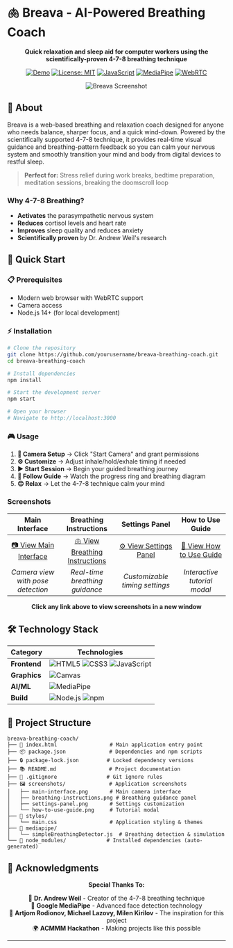 # 🫁 Breava - AI-Powered Breathing Coach

<div align="center">

**Quick relaxation and sleep aid for computer workers using the scientifically-proven 4-7-8 breathing technique**

[![Demo](https://img.shields.io/badge/Status-Live%20Demo-brightgreen)](https://your-demo-url.com)
[![License: MIT](https://img.shields.io/badge/License-MIT-yellow.svg)](https://opensource.org/licenses/MIT)
[![JavaScript](https://img.shields.io/badge/JavaScript-ES6+-F7DF1E?logo=javascript&logoColor=black)](https://developer.mozilla.org/en-US/docs/Web/JavaScript)
[![MediaPipe](https://img.shields.io/badge/MediaPipe-Enabled-00D4AA?logo=google&logoColor=white)](https://mediapipe.dev/)
[![WebRTC](https://img.shields.io/badge/WebRTC-Camera-FF6B6B?logo=webrtc&logoColor=white)](https://webrtc.org/)

![Breava Screenshot](https://i.postimg.cc/0Q30Ns4z/breava-banner-1280x640.png)

</div>

## 🎯 About

Breava is a web-based breathing and relaxation coach designed for anyone who needs balance, sharper focus, and a quick wind-down. Powered by the scientifically supported 4-7-8 technique, it provides real-time visual guidance and breathing-pattern feedback so you can calm your nervous system and smoothly transition your mind and body from digital devices to restful sleep.

> **Perfect for:** Stress relief during work breaks, bedtime preparation, meditation sessions, breaking the doomscroll loop 

### Why 4-7-8 Breathing?
- **Activates** the parasympathetic nervous system
- **Reduces** cortisol levels and heart rate  
- **Improves** sleep quality and reduces anxiety
- **Scientifically proven** by Dr. Andrew Weil's research



## 🚀 Quick Start

### 📋 Prerequisites
- Modern web browser with WebRTC support
- Camera access
- Node.js 14+ (for local development)

### ⚡ Installation

```bash
# Clone the repository
git clone https://github.com/yourusername/breava-breathing-coach.git
cd breava-breathing-coach

# Install dependencies
npm install

# Start the development server
npm start

# Open your browser
# Navigate to http://localhost:3000
```

### 🎮 Usage

1. **🎥 Camera Setup** → Click "Start Camera" and grant permissions
2. **⚙️ Customize** → Adjust inhale/hold/exhale timing if needed  
3. **▶️ Start Session** → Begin your guided breathing journey
4. **🧘 Follow Guide** → Watch the progress ring and breathing diagram
5. **😌 Relax** → Let the 4-7-8 technique calm your mind

###  Screenshots

<div align="center">

| Main Interface | Breathing Instructions | Settings Panel | How to Use Guide |
|:-------------:|:---------------------:|:--------------:|:----------------:|
| [📷 View Main Interface](https://ibb.co/5X20X57) | [🫁 View Breathing Instructions](https://ibb.co/FkB06YW) | [⚙️ View Settings Panel](https://ibb.co/23YBK22) | [📖 View How to Use Guide](https://ibb.co/LdyZKhv) |
| *Camera view with pose detection* | *Real-time breathing guidance* | *Customizable timing settings* | *Interactive tutorial modal* |

**Click any link above to view screenshots in a new window**

</div>


## 🛠️ Technology Stack

<div align="center">

| Category | Technologies |
|----------|-------------|
| **Frontend** | ![HTML5](https://img.shields.io/badge/HTML5-E34F26?style=flat&logo=html5&logoColor=white) ![CSS3](https://img.shields.io/badge/CSS3-1572B6?style=flat&logo=css3&logoColor=white) ![JavaScript](https://img.shields.io/badge/JavaScript-F7DF1E?style=flat&logo=javascript&logoColor=black) |
| **Graphics** | ![Canvas](https://img.shields.io/badge/HTML5_Canvas-E34F26?style=flat&logo=html5&logoColor=white) |
| **AI/ML** | ![MediaPipe](https://img.shields.io/badge/MediaPipe-00D4AA?style=flat&logo=google&logoColor=white) |
| **Build** | ![Node.js](https://img.shields.io/badge/Node.js-339933?style=flat&logo=node.js&logoColor=white) ![npm](https://img.shields.io/badge/npm-CB3837?style=flat&logo=npm&logoColor=white) |

</div>

## 📁 Project Structure

```
breava-breathing-coach/
├── 📄 index.html                 # Main application entry point
├── 📦 package.json              # Dependencies and npm scripts
├── 🔒 package-lock.json         # Locked dependency versions
├── 📚 README.md                 # Project documentation
├── 🚫 .gitignore                # Git ignore rules
├── 🖼️ screenshots/              # Application screenshots
│   ├── main-interface.png       # Main camera interface
│   ├── breathing-instructions.png # Breathing guidance panel
│   ├── settings-panel.png       # Settings customization
│   └── how-to-use-guide.png     # Tutorial modal
├── 🎨 styles/
│   └── main.css                 # Application styling & themes
├── 🤖 mediapipe/
│   └── simpleBreathingDetector.js  # Breathing detection & simulation
└── 📁 node_modules/             # Installed dependencies (auto-generated)
```

## 🙏 Acknowledgments

<div align="center">

**Special Thanks To:**

🧘 **Dr. Andrew Weil** - Creator of the 4-7-8 breathing technique  
🤖 **Google MediaPipe** - Advanced face detection technology  
💼 **Artjom Rodionov, Michael Lazovy, Milen Kirilov** - The inspiration for this project  
🌍 **ACMMM Hackathon** - Making projects like this possible

</div>

---